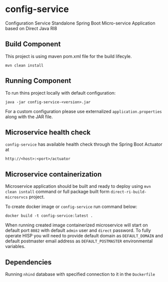 # config-service

Configuration Service Standalone Spring Boot Micro-service Application based on Direct Java RI8

## Build Component
This project is using maven pom.xml file for the build lifecyle.

`mvn clean install`

## Running Component
To run thins project locally with default configuration:

`java -jar config-service-<version>.jar`

For a custom configuration please use externalized `application.properties` along with the JAR file.

## Microservice health check

`config-service` has available health check through the Spring Boot Actuator at

`http://<host>:<port>/actuator`

## Microservice containerization

Microservice application should be built and ready to deploy using `mvn clean isntall` command or full package built form `direct-ri-build-microsrvcs` project.

To create docker image or `config-service` run command below:

`docker build -t config-service:latest .`

When running created image containerized microservice will start on default port `8082` with default `admin` user and `direct` password.
To fully operate HISP you will need to provide default domain as `DEFAULT_DOMAIN` and default postmaster email address as `DEFAULT_POSTMASTER` environmental variables.

## Dependencies

Running `nhind` database with specified connection to it in the `Dockerfile`